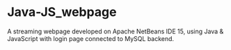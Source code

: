 # Java-JS_webpage
A streaming webpage developed on Apache NetBeans IDE 15, using Java &amp; JavaScript with login page connected to MySQL backend.  
